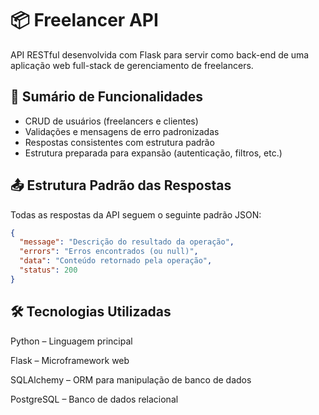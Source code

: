 # 📦 Freelancer API #

API RESTful desenvolvida com Flask para servir como back-end de uma aplicação web full-stack de gerenciamento de freelancers.

## 🚀 Sumário de Funcionalidades ##

- CRUD de usuários (freelancers e clientes)
- Validações e mensagens de erro padronizadas
- Respostas consistentes com estrutura padrão
- Estrutura preparada para expansão (autenticação, filtros, etc.)

## 📤 Estrutura Padrão das Respostas ##

Todas as respostas da API seguem o seguinte padrão JSON:

```json
{
  "message": "Descrição do resultado da operação",
  "errors": "Erros encontrados (ou null)",
  "data": "Conteúdo retornado pela operação",
  "status": 200
}
```

## 🛠 Tecnologias Utilizadas ##

Python – Linguagem principal

Flask – Microframework web

SQLAlchemy – ORM para manipulação de banco de dados

PostgreSQL – Banco de dados relacional
